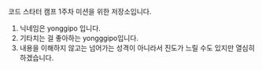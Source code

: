 코드 스타터 캠프 1주차 미션을 위한 저장소입니다.
1. 닉네임은 yonggipo 입니다.
2. 기타치는 걸 좋아하는 yongggipo입니다.
3. 내용을 이해하지 않고는 넘어가는 성격이 아니라서 진도가 느릴 수도 있지만 열심히 하겠습니다.
